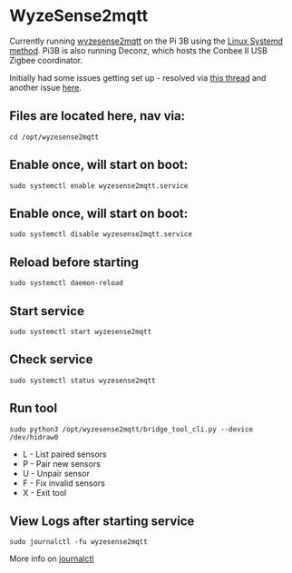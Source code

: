 # WyzeSense2mqtt

Currently running [wyzesense2mqtt](https://github.com/raetha/wyzesense2mqtt) on the Pi 3B using the [Linux Systemd method](https://github.com/raetha/wyzesense2mqtt#linux-systemd). Pi3B is also running Deconz, which hosts the Conbee II USB Zigbee coordinator.


Initially had some issues getting set up -  resolved via [this thread](https://github.com/raetha/wyzesense2mqtt/issues/38#issuecomment-686837295) and another issue [here](https://github.com/raetha/wyzesense2mqtt/issues/46).


## Files are located here, nav via:
```cd /opt/wyzesense2mqtt``` 

## Enable once, will start on boot:
```sudo systemctl enable wyzesense2mqtt.service```

## Enable once, will start on boot:
```sudo systemctl disable wyzesense2mqtt.service```


## Reload before starting
```sudo systemctl daemon-reload```

## Start service
```sudo systemctl start wyzesense2mqtt```

## Check service
```sudo systemctl status wyzesense2mqtt```

## Run tool
```sudo python3 /opt/wyzesense2mqtt/bridge_tool_cli.py --device /dev/hidraw0```
- L - List paired sensors
- P - Pair new sensors
- U <mac> - Unpair sensor
- F - Fix invalid sensors
- X - Exit tool


## View Logs after starting service
```sudo journalctl -fu wyzesense2mqtt```

More info on [journalctl](https://manpages.debian.org/stretch/systemd/journalctl.1.en.html)
